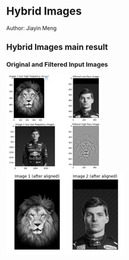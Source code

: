 # Hybrid Images
Author: Jiayin Meng

## Hybrid Images main result
### Original and Filtered Input Images
<img src = "./assets/main_result_1.png" width = 50%>
<img src = "./assets/main_result_2.png" style = "zoom: 50%">
